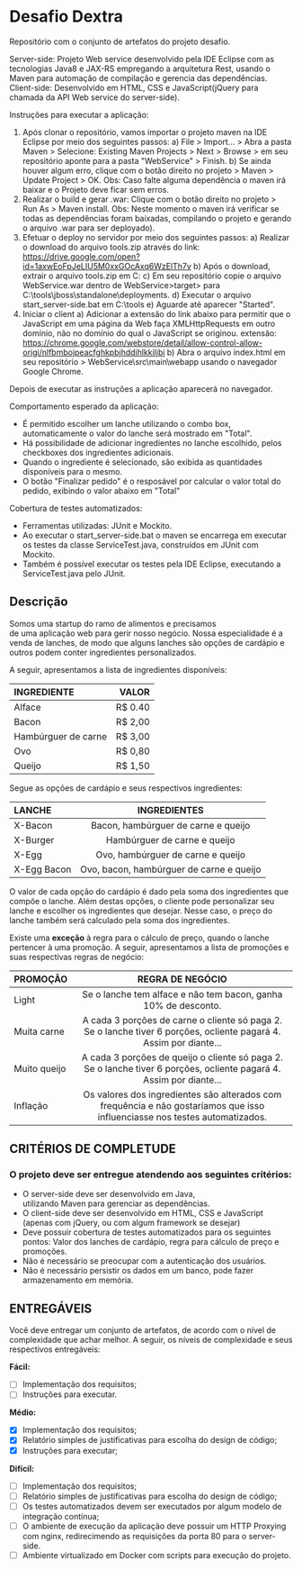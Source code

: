# Desafio Dextra

Repositório com o conjunto de artefatos do projeto desafio.

Server-side: Projeto Web service desenvolvido pela IDE Eclipse com as tecnologias Java8 e JAX-RS empregando a arquitetura Rest, usando o Maven para automação de compilação e gerencia das dependências.
Client-side: Desenvolvido em HTML, CSS e JavaScript(jQuery para chamada da API Web service do server-side).

Instruções para executar a aplicação:

1) Após clonar o repositório, vamos importar o projeto maven na IDE Eclipse por meio dos seguintes passos:
	a) File > Import... > Abra a pasta Maven > Selecione: Existing Maven Projects > Next > Browse > em seu repositório aponte para a pasta "WebService" > Finish.
	b) Se ainda houver algum erro, clique com o botão direito no projeto > Maven > Update Project > OK. 
	Obs: Caso falte alguma dependência o maven irá baixar e o Projeto deve ficar sem erros.
2) Realizar o build e gerar .war: Clique com o botão direito no projeto > Run As > Maven install. 
Obs: Neste momento o maven irá verificar se todas as dependências foram baixadas, compilando o projeto e gerando o arquivo .war para ser deployado).
3) Efetuar o deploy no servidor por meio dos seguintes passos:
	a) Realizar o download do arquivo tools.zip através do link: https://drive.google.com/open?id=1axwEoFpJeLIU5M0xxGOcAxq6WzElTh7v
	b) Após o download, extrair o arquivo tools.zip em C:
	c) Em seu repositório copie o arquivo WebService.war dentro de WebService>target> para C:\tools\jboss\standalone\deployments.
	d) Executar o arquivo start_server-side.bat em C:\tools 
	e) Aguarde até aparecer "Started".
4) Iniciar o client
	a) Adicionar a extensão do link abaixo para permitir que o JavaScript em uma página da Web faça XMLHttpRequests em outro domínio, não no domínio do qual o JavaScript se originou. 
extensão: https://chrome.google.com/webstore/detail/allow-control-allow-origi/nlfbmbojpeacfghkpbjhddihlkkiljbi
	b) Abra o arquivo index.html em seu repositório > WebService\src\main\webapp usando o navegador Google Chrome.

Depois de executar as instruções a aplicação aparecerá no navegador.

Comportamento esperado da aplicação:
- É permitido escolher um lanche utilizando o combo box, automaticamente o valor do lanche será mostrado em "Total".
- Há possibilidade de adicionar ingredientes no lanche escolhido, pelos checkboxes dos ingredientes adicionais.
- Quando o ingrediente é selecionado, são exibida as quantidades disponíveis para o mesmo. 
- O botão "Finalizar pedido" é o resposável por calcular o valor total do pedido, exibindo o valor abaixo em "Total"

Cobertura de testes automatizados:
- Ferramentas utilizadas: JUnit e Mockito.
- Ao executar o start_server-side.bat o maven se encarrega em executar os testes da classe ServiceTest.java, construídos em JUnit com Mockito.
- Também é possível executar os testes pela IDE Eclipse, executando a ServiceTest.java pelo JUnit.

## Descrição

Somos uma startup do ramo de alimentos e precisamos de uma aplicação web para gerir nosso negócio. Nossa especialidade é a venda de lanches, de modo que alguns lanches são opções de cardápio e outros podem conter ingredientes personalizados.

A seguir, apresentamos a lista de ingredientes disponíveis:


INGREDIENTE           |   VALOR
:---------            | --------:
Alface                | R$ 0.40
Bacon                 | R$ 2,00
Hambúrguer de carne   | R$ 3,00
Ovo                   | R$ 0,80
Queijo                | R$ 1,50

Segue as opções de cardápio e seus respectivos ingredientes:


LANCHE        |   INGREDIENTES
:---------    | :--------------------------------------:
X-Bacon       | Bacon, hambúrguer de carne e queijo
X-Burger      | Hambúrguer de carne e queijo
X-Egg         | Ovo, hambúrguer de carne e queijo
X-Egg Bacon   | Ovo, bacon, hambúrguer de carne e queijo

O valor de cada opção do cardápio é dado pela soma dos ingredientes que compõe o lanche. Além destas opções, o cliente pode personalizar seu lanche e escolher os ingredientes que desejar. Nesse caso, o preço do lanche também será calculado pela soma dos ingredientes.

Existe uma <b>exceção</b> à regra para o cálculo de preço, quando o lanche pertencer à uma promoção. A seguir, apresentamos a lista de promoções e suas respectivas regras de negócio:

PROMOÇÃO        |  REGRA DE NEGÓCIO
:---------      | :--------------------------------------:
Light           | Se o lanche tem alface e não tem bacon, ganha 10% de desconto.
Muita carne     | A cada 3 porções de carne o cliente só paga 2. Se o lanche tiver 6 porções, ocliente pagará 4. Assim por diante...
Muito queijo    | A cada 3 porções de queijo o cliente só paga 2. Se o lanche tiver 6 porções, ocliente pagará 4. Assim por diante...
Inflação        | Os valores dos ingredientes são alterados com frequência e não gostaríamos que isso influenciasse nos testes automatizados.

## CRITÉRIOS DE COMPLETUDE

### O projeto deve ser entregue atendendo aos seguintes critérios:

- O server-side deve ser desenvolvido em Java, utilizando Maven para gerenciar as dependências.
- O client-side deve ser desenvolvido em HTML, CSS e JavaScript (apenas com jQuery, ou com algum framework se desejar)
- Deve possuir cobertura de testes automatizados para os seguintes pontos: Valor dos lanches de cardápio, regra para cálculo de preço e promoções.
- Não é necessário se preocupar com a autenticação dos usuários.
- Não é necessário persistir os dados em um banco, pode fazer armazenamento em memória.


## ENTREGÁVEIS

Você deve entregar um conjunto de artefatos, de acordo com o nível de complexidade que achar melhor. A seguir, os níveis de complexidade e seus respectivos entregáveis:

<b>Fácil:</b>
- [ ] Implementação dos requisitos;
- [ ] Instruções para executar.

<b>Médio:</b>
- [X] Implementação dos requisitos;
- [X] Relatório simples de justificativas para escolha do design de código;
- [X] Instruções para executar;

<b>Difícil:</b>
- [ ] Implementação dos requisitos;
- [ ] Relatório simples de justificativas para escolha do design de código;
- [ ] Os testes automatizados devem ser executados por algum modelo de integração contínua;
- [ ] O ambiente de execução da aplicação deve possuir um HTTP Proxying com nginx, redirecimendo as requisições da porta 80 para o server-side.
- [ ] Ambiente virtualizado em Docker com scripts para execução do projeto.
